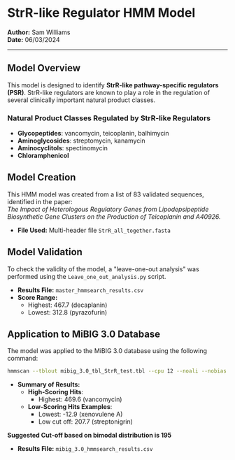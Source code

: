 # StrR-like Regulator HMM Model  
**Author:** Sam Williams  
**Date:** 06/03/2024  

---

## Model Overview

This model is designed to identify **StrR-like pathway-specific regulators (PSR)**. StrR-like regulators are known to play a role in the regulation of several clinically important natural product classes.

### Natural Product Classes Regulated by StrR-like Regulators
- **Glycopeptides**: vancomycin, teicoplanin, balhimycin
- **Aminoglycosides**: streptomycin, kanamycin
- **Aminocyclitols**: spectinomycin
- **Chloramphenicol**

## Model Creation

This HMM model was created from a list of 83 validated sequences, identified in the paper:  
*The Impact of Heterologous Regulatory Genes from Lipodepsipeptide Biosynthetic Gene Clusters on the Production of Teicoplanin and A40926.*

- **File Used:** Multi-header file `StrR_all_together.fasta`

## Model Validation

To check the validity of the model, a "leave-one-out analysis" was performed using the `Leave_one_out_analysis.py` script.  
- **Results File:** `master_hmmsearch_results.csv`
- **Score Range:**  
  - Highest: 467.7 (decaplanin)
  - Lowest: 312.8 (pyrazofurin)

## Application to MiBIG 3.0 Database

The model was applied to the MiBIG 3.0 database using the following command:

```bash
hmmscan --tblout mibig_3.0_tbl_StrR_test.tbl --cpu 12 --noali --nobias StrR_model.hmm mibig_prot_seqs_3.1.fasta
```

- **Summary of Results:**  
  - **High-Scoring Hits**:  
    - Highest: 469.6 (vancomycin)
  - **Low-Scoring Hits Examples**:  
    - Lowest: -12.9 (xenovulene A)
    - Low cut off: 207.7 (streptonigrin) 

**Suggested Cut-off based on bimodal distribution is 195**

- **Results File:** `mibig_3.0_hmmsearch_results.csv`